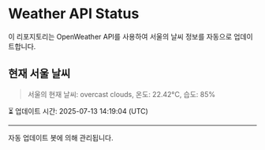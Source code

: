 
# Weather API Status

이 리포지토리는 OpenWeather API를 사용하여 서울의 날씨 정보를 자동으로 업데이트합니다.

## 현재 서울 날씨
> 서울의 현재 날씨: overcast clouds, 온도: 22.42°C, 습도: 85%

⏳ 업데이트 시간: 2025-07-13 14:19:04 (UTC)

---
자동 업데이트 봇에 의해 관리됩니다.

